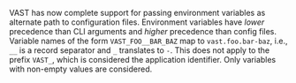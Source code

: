 VAST has now complete support for passing environment variables as alternate
path to configuration files. Environment variables have *lower* precedence than
CLI arguments and *higher* precedence than config files. Variable names of the
form `VAST_FOO__BAR_BAZ` map to `vast.foo.bar-baz`, i.e., `__` is a record
separator and `_` translates to `-`. This does not apply to the prefix `VAST_`,
which is considered the application identifier. Only variables with non-empty
values are considered.
